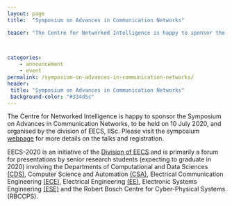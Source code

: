 ```yaml
---
layout: page
title:  "Symposium on Advances in Communication Networks"

teaser: "The Centre for Networked Intelligence is happy to sponsor the Symposium on Advances in Communication Networks, to be held on 10 July 2020, and organised by the division of EECS, IISc." 


 
categories:
    - announcement
    - event
permalink: /symposium-on-advances-in-communication-networks/
header:
 title: "Symposium on Advances in Communication Networks"
 background-color: "#334d5c"
---
```

The Centre for Networked Intelligence is happy to sponsor the Symposium on Advances in Communication Networks, to be held on 10 July 2020, and organised by the division of EECS, IISc. Please visit the symposium [webpage](https://eecs.iisc.ac.in/EECS2020/schedule-jul10.html) for more details on the talks and registration.

EECS-2020 is an initiative of the [Division of EECS](https://eecs.iisc.ac.in/) and is primarily a forum for presentations by senior research students (expecting to graduate in 2020) involving the Departments of Computational and Data Sciences [(CDS)](http://cds.iisc.ac.in/), Computer Science and Automation [(CSA)](http://csa.iisc.ac.in/), Electrical Communication Engineering [(ECE)](https://ece.iisc.ac.in/), Electrical Engineering [(EE)](https://ece.iisc.ac.in/), Electronic Systems Engineering [(ESE)](https://ece.iisc.ac.in/) and the Robert Bosch Centre for Cyber-Physical Systems (RBCCPS). 
